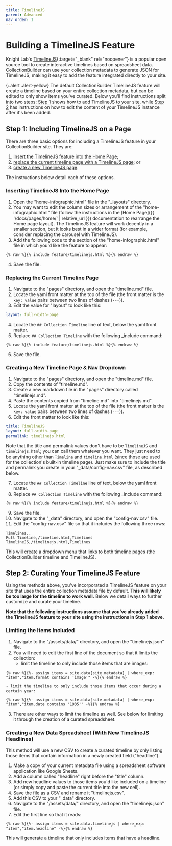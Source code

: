 ```yaml
---
title: TimelineJS
parent: Advanced
nav_order: 1
---
```


# Building a TimelineJS Feature

Knight Lab's [TimelineJS](http://timeline.knightlab.com/){:target="_blank" rel="noopener"} is a popular open source tool to create interactive timelines based on spreadsheet data. 
CollectionBuilder can use your collection metadata to generate JSON for TimelineJS, making it easy to add the feature integrated directly to your site.

{:.alert .alert-yellow}
The default CollectionBuilder TimelineJS feature will create a timeline based on your entire collection metadata, but can be edited to only show items you've curated. 
Below you'll find instructions split into two steps: [Step 1](#step-1-including-timelinejs-on-a-page) shows how to add TimelineJS to your site, while [Step 2](#step-2-curating-your-timeline) has instructions on how to edit the content of your TimelineJS instance after it's been added. 

## Step 1: Including TimelineJS on a Page

There are three basic options for including a TimelineJS feature in your CollectionBuilder site. They are:

1. [Insert the TimelineJS feature into the Home Page](#inserting-timelinejs-into-the-home-page); 
2. [replace the current timeline page with a TimelineJS page](#replacing-the-current-timeline-page); or 
3. [create a new TimelineJS page](#creating-a-new-timeline-page--nav-dropdown). 

The instructions below detail each of these options. 

### Inserting TimelineJS Into the Home Page

1. Open the "home-infographic.html" file in the "_layouts" directory. 
2. You may want to edit the column sizes or arrangement of the "home-infographic.html" file (follow the instructions in the [Home Page]({{ '/docs/pages/home/' | relative_url }}) documentation to rearrange the Home page layout). The TimelineJS feature will work decently in a smaller section, but it looks best in a wider format (for example, consider replacing the carousel with TimelineJS). 
3. Add the following code to the section of the "home-infographic.html" file in which you'd like the feature to appear:
``` 
{% raw %}{% include feature/timelinejs.html %}{% endraw %}
```
4. Save the file.

### Replacing the Current Timeline Page

1. Navigate to the "pages" directory, and open the "timeline.md" file.
2. Locate the yaml front matter at the top of the file (the front matter is the `key: value` pairs between two lines of dashes (`---`)).
3. Edit the value for "layout" to look like this:
```yaml
layout: full-width-page
```
4. Locate the `## Collection Timeline` line of text, below the yaml front matter. 
5. Replace `## Collection Timeline` with the following _include command:
``` 
{% raw %}{% include feature/timelinejs.html %}{% endraw %}
```
6. Save the file.

### Creating a New Timeline Page & Nav Dropdown

1. Navigate to the "pages" directory, and open the "timeline.md" file.
2. Copy the contents of "timeline.md".
3. Create a new markdown file in the "pages" directory called "timelinejs.md".
4. Paste the contents copied from "timeline.md" into "timelinejs.md".
5. Locate the yaml front matter at the top of the file (the front matter is the `key: value` pairs between two lines of dashes (`---`)).
6. Edit the front matter to look like this:
```yaml
title: TimelineJS
layout: full-width-page
permalink: timelinejs.html
```
Note that the title and permalink values don't have to be `TimelineJS` and `timelinejs.html`; you can call them whatever you want. 
They just need to be anything other than `Timeline` and `timeline.html` (since those are used for the collection's built-in timeline page).
Just make sure to include the title and permalink you create in your "_data/config-nav.csv" file, as described below.

7. Locate the `## Collection Timeline` line of text, below the yaml front matter. 
8. Replace `## Collection Timeline` with the following _include command:
```  
{% raw %}{% include feature/timelinejs.html %}{% endraw %}
```
9. Save the file.
10. Navigate to the "_data" directory, and open the "config-nav.csv" file.
11. Edit the "config-nav.csv" file so that it includes the following three rows: 
```
Timelines,,
Full Timeline,/timeline.html,Timelines
TimelineJS,/timelinejs.html,Timelines
```
This will create a dropdown menu that links to both timeline pages (the CollectionBuilder timeline and TimelineJS). 

## Step 2: Curating Your TimelineJS Feature

Using the methods above, you've incorporated a TimelineJS feature on your site that uses the entire collection metadata file by default. 
**This will likely be too large for the timeline to work well.** 
Below we detail ways to further customize and curate your timeline. 

**Note that the following instructions assume that you've already added the TimelineJS feature to your site using the instructions in Step 1 above.**

### Limiting the Items Included

1. Navigate to the "/assets/data/" directory, and open the "timelinejs.json" file.
2. You will need to edit the first line of the document so that it limits the collection:
    - limit the timeline to only include those items that are images: 
``` 
{% raw %}{%- assign items = site.data[site.metadata] | where_exp: "item","item.format contains 'image'" -%}{% endraw %}
```
    - limit the timeline to only include those items that occur during a certain year:  
```
{% raw %}{%- assign items = site.data[site.metadata] | where_exp: "item","item.date contains '1935'" -%}{% endraw %}
``` 
3. There are other ways to limit the timeline as well. See below for limiting it through the creation of a curated spreadsheet.

### Creating a New Data Spreadsheet (With New TimelineJS Headlines)

This method will use a new CSV to create a curated timeline by only listing those items that contain information in a newly created field ("headline").

1. Make a copy of your current metadata file using a spreadsheet software application like Google Sheets.
2. Add a column called "headline" right before the "title" column.
3. Add new headline values to those items you'd like included on a timeline (or simply copy and paste the current title into the new cell).
4. Save the file as a CSV and rename it "timelinejs.csv".
5. Add this CSV to your "_data" directory.
6. Navigate to the "/assets/data/" directory, and open the "timelinejs.json" file.
7. Edit the first line so that it reads:
```
{% raw %}{%- assign items = site.data.timelinejs | where_exp: "item","item.headline" -%}{% endraw %}
```

This will generate a timeline that only includes items that have a headline. 
